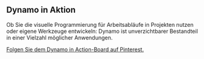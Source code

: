 

## Dynamo in Aktion

Ob Sie die visuelle Programmierung für Arbeitsabläufe in Projekten nutzen oder eigene Werkzeuge entwickeln: Dynamo ist unverzichtbarer Bestandteil in einer Vielzahl möglicher Anwendungen.

[Folgen Sie dem Dynamo in Action-Board auf Pinterest.](http://www.pinterest.com/modelabnyc/dynamo-in-action/)

